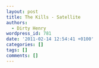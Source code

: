 ```yaml
---
layout: post
title: The Kills - Satellite
authors:
  - Dirty Henry
wordpress_id: 781
date: '2011-02-14 12:54:41 +0100'
categories: []
tags: []
comments: []
---
```

<script src="http://player.ooyala.com/player.js?width=500&height=280&embedCode=8zczkxMjpyrbCXJi4dddsdisy3IDtcbt&deepLinkEmbedCode=8zczkxMjpyrbCXJi4dddsdisy3IDtcbt"></script>
